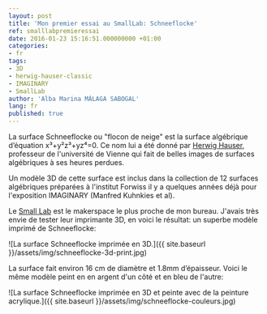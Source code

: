```yaml
---
layout: post
title: 'Mon premier essai au SmallLab: Schneeflocke'
ref: smalllabpremieressai
date: 2016-01-23 15:16:51.000000000 +01:00
categories:
- fr
tags:
- 3D
- herwig-hauser-classic
- IMAGINARY
- SmallLab
author: 'Alba Marina MÁLAGA SABOGAL'
lang: fr
published: true
---
```


La surface Schneeflocke ou "flocon de neige" est la surface algébrique d’équation x³+y²z³+yz⁴=0. Ce nom lui a été donné par [Herwig Hauser](http://homepage.univie.ac.at/herwig.hauser/), professeur de l'université de Vienne qui fait de belles images de surfaces algébriques à ses heures perdues.

Un modèle 3D de cette surface est inclus dans la collection de 12 surfaces algébriques préparées à l'institut Forwiss il y a quelques années déjà pour l'exposition IMAGINARY (Manfred Kuhnkies et al).

Le [Small Lab](http://smalllab.proto204.co/) est le makerspace le plus proche de mon bureau. J'avais très envie de tester leur imprimante 3D, en voici le résultat: un superbe modèle imprimé de Schneeflocke:

![La surface Schneeflocke imprimée en 3D.]({{ site.baseurl }}/assets/img/schneeflocke-3d-print.jpg)

La surface fait environ 16 cm de diamètre et 1.8mm d’épaisseur. Voici le même modèle peint en en argent d'un côté et en bleu de l'autre:

![La surface Schneeflocke imprimée en 3D et peinte avec de la peinture acrylique.]({{ site.baseurl }}/assets/img/schneeflocke-couleurs.jpg)
